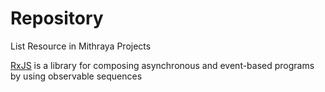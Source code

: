 # Repository
List Resource in Mithraya Projects

[RxJS](https://rxjs-dev.firebaseapp.com/)
is a library for composing asynchronous and event-based programs by using observable sequences

